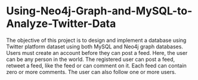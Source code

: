 # Using-Neo4j-Graph-and-MySQL-to-Analyze-Twitter-Data
The objective of this project is to design and implement a database using Twitter platform dataset using both MySQL and Neo4j graph databases. Users must create an account before they can post a feed. Here, the user can be any person in the world. The registered user can post a feed, retweet a feed, like the feed or can comment on it. Each feed can contain zero or more comments. The user can also follow one or more users.

